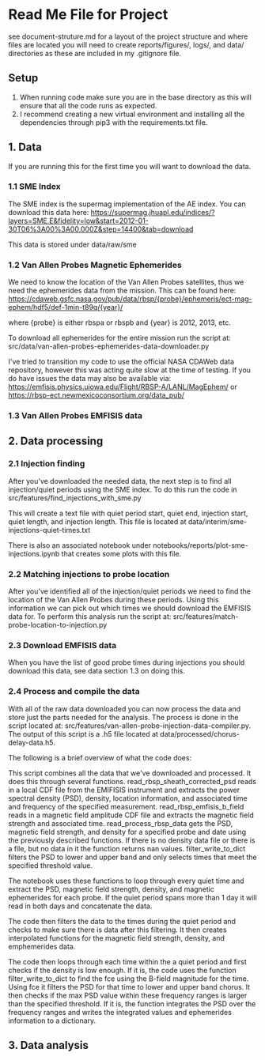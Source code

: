 # Read Me File for Project
see document-struture.md for a layout of the project structure and where files are located
you will need to create reports/figures/, logs/, and data/ directories as these are included in my .gitignore file.

## Setup
1. When running code make sure you are in the base directory as this will ensure that all the code runs as expected.
2. I recommend creating a new virtual environment and installing all the dependencies through pip3 with the requirements.txt file.

## 1. Data
If you are running this for the first time you will want to download the data.

### 1.1 SME Index
The SME index is the supermag implementation of the AE index. You can download this data here: https://supermag.jhuapl.edu/indices/?layers=SME.E&fidelity=low&start=2012-01-30T06%3A00%3A00.000Z&step=14400&tab=download

This data is stored under data/raw/sme

### 1.2 Van Allen Probes Magnetic Ephemerides
We need to know the location of the Van Allen Probes satellites, thus we need the ephemerides data from the mission. This can be found here: https://cdaweb.gsfc.nasa.gov/pub/data/rbsp/{probe}/ephemeris/ect-mag-ephem/hdf5/def-1min-t89q/{year}/

where {probe} is either rbspa or rbspb and {year} is 2012, 2013, etc.

To download all ephemerides for the entire mission run the script at: src/data/van-allen-probes-ephemerides-data-downloader.py

I've tried to transition my code to use the official NASA CDAWeb data repository, however this was acting quite slow at the time of testing. If you do have issues the data may also be available via: https://emfisis.physics.uiowa.edu/Flight/RBSP-A/LANL/MagEphem/ or https://rbsp-ect.newmexicoconsortium.org/data_pub/

### 1.3 Van Allen Probes EMFISIS data


## 2. Data processing

### 2.1 Injection finding
After you've downloaded the needed data, the next step is to find all injection/quiet periods using the SME index. To do this run the code in src/features/find_injections_with_sme.py

This will create a text file with quiet period start, quiet end, injection start, quiet length, and injection length. This file is located at data/interim/sme-injections-quiet-times.txt

There is also an associated notebook under notebooks/reports/plot-sme-injections.ipynb that creates some plots with this file.

### 2.2 Matching injections to probe location
After you've identified all of the injection/quiet periods we need to find the location of the Van Allen Probes during these periods. Using this information we can pick out which times we should download the EMFISIS data for. To perform this analysis run the script at: src/features/match-probe-location-to-injection.py

### 2.3 Download EMFISIS data
When you have the list of good probe times during injections you should download this data, see data section 1.3 on doing this.

### 2.4 Process and compile the data
With all of the raw data downloaded you can now process the data and store just the parts needed for the analysis. The process is done in the script located at: src/features/van-allen-probe-injection-data-compiler.py. The output of this script is a .h5 file located at data/processed/chorus-delay-data.h5.

The following is a brief overview of what the code does:

This script combines all the data that we've downloaded and processed. It does this through several functions. read_rbsp_sheath_corrected_psd reads in a local CDF file from the EMIFISIS instrument and extracts the power spectral density (PSD), density, location information, and associated time and frequency of the specified measurement. read_rbsp_emfisis_b_field reads in a magnetic field amplitude CDF file and extracts the magnetic field strength and associated time. read_process_rbsp_data gets the PSD, magnetic field strength, and density for a specified probe and date using the previously described functions. If there is no density data file or there is a file, but no data in it the function returns nan values. filter_write_to_dict filters the PSD to lower and upper band and only selects times that meet the specified threshold value.

The notebook uses these functions to loop through every quiet time and extract the PSD, magnetic field strength, density, and magnetic ephemerides for each probe. If the quiet period spans more than 1 day it will read in both days and concatenate the data.

The code then filters the data to the times during the quiet period and checks to make sure there is data after this filtering. It then creates interpolated functions for the magnetic field strength, density, and emphemerides data. 

The code then loops through each time within the a quiet period and first checks if the density is low enough. If it is, the code uses the function filter_write_to_dict to find the fce using the B-field magnitude for the time. Using fce it filters the PSD for that time to lower and upper band chorus. It then checks if the max PSD value within these frequency ranges is larger than the specified threshold. If it is, the function integrates the PSD over the frequency ranges and writes the integrated values and ephemerides information to a dictionary.

## 3. Data analysis




